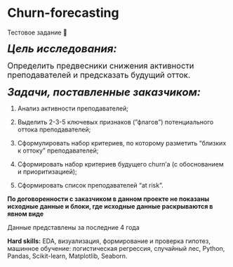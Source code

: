 # Churn-forecasting
Тестовое задание &#128188;

<font size = 5> ***Цель исследования:*** </font>

<font size = 4> Определить предвесники снижения активности преподавателей и предсказать будущий отток. </font>


<font size = 5> ***Задачи, поставленные заказчиком:*** </font>

1. Анализ активности преподавателей;

2. Выделить 2-3-5 ключевых признаков (”флагов”) потенциального оттока преподавателей;

3. Сформулировать набор критериев, по которому разметить “близких к оттоку” преподавателей;

4. Сформировать набор критериев будущего churn’а (с обоснованием и приоритизацией);

5. Сформировать список преподавателей “at risk”.


**По договоренности с заказчиком в данном  проекте не показаны исходные данные и блоки, где исходные данные раскрываются в явном виде** 


Данные представлены за последние 4 года

**Hard skills:** EDA, визуализация, формирование и проверка гипотез, машинное обучение: логистическая регрессия, случайный лес, Python, Pandas, Scikit-learn, Matplotlib, Seaborn.
